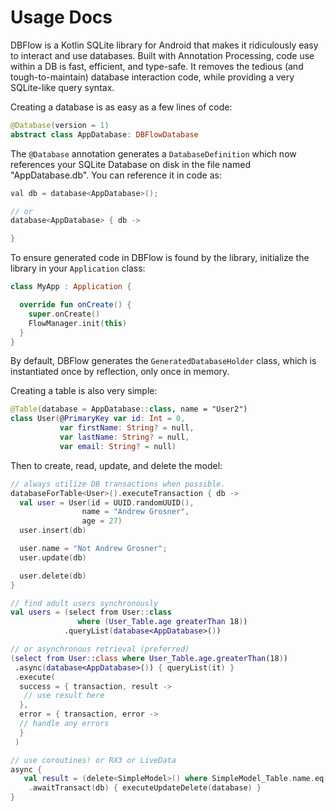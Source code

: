# Usage Docs

DBFlow is a Kotlin SQLite library for Android that makes it ridiculously easy to interact and use databases. Built with Annotation Processing, code use within a DB is fast, efficient, and type-safe. It removes the tedious \(and tough-to-maintain\) database interaction code, while providing a very SQLite-like query syntax.

Creating a database is as easy as a few lines of code:

```kotlin
@Database(version = 1)
abstract class AppDatabase: DBFlowDatabase
```

The `@Database` annotation generates a `DatabaseDefinition` which now references your SQLite Database on disk in the file named "AppDatabase.db". You can reference it in code as:

```java
val db = database<AppDatabase>();

// or
database<AppDatabase> { db ->

}
```

To ensure generated code in DBFlow is found by the library, initialize the library in your `Application` class:

```kotlin
class MyApp : Application {

  override fun onCreate() {
    super.onCreate()
    FlowManager.init(this)
  }
}
```

By default, DBFlow generates the `GeneratedDatabaseHolder` class, which is instantiated once by reflection, only once in memory.

Creating a table is also very simple:

```kotlin
@Table(database = AppDatabase::class, name = "User2")
class User(@PrimaryKey var id: Int = 0,
           var firstName: String? = null,
           var lastName: String? = null,
           var email: String? = null)
```

Then to create, read, update, and delete the model:

```kotlin
// always utilize DB transactions when possible.
databaseForTable<User>().executeTransaction { db ->
  val user = User(id = UUID.randomUUID(),
                name = "Andrew Grosner",
                age = 27)
  user.insert(db)

  user.name = "Not Andrew Grosner";
  user.update(db)

  user.delete(db)
}

// find adult users synchronously
val users = (select from User::class
               where (User_Table.age greaterThan 18))
            .queryList(database<AppDatabase>())

// or asynchronous retrieval (preferred)
(select from User::class where User_Table.age.greaterThan(18))
 .async(database<AppDatabase>()) { queryList(it) }
 .execute(
  success = { transaction, result ->
   // use result here
  },
  error = { transaction, error ->
  // handle any errors
  }
 )

// use coroutines! or RX3 or LiveData
async {
   val result = (delete<SimpleModel>() where SimpleModel_Table.name.eq("5"))
    .awaitTransact(db) { executeUpdateDelete(database) }
}
```

